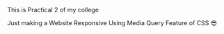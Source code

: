 This is Practical 2 of my college 

Just making a Website Responsive Using Media Query Feature of CSS 😎
